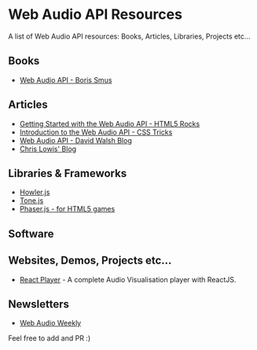 # Web Audio API Resources

A list of Web Audio API resources: Books, Articles, Libraries, Projects etc...

## Books

- [Web Audio API - Boris Smus](http://chimera.labs.oreilly.com/books/1234000001552)

## Articles

- [Getting Started with the Web Audio API - HTML5 Rocks](https://www.html5rocks.com/en/tutorials/webaudio/intro/)
- [Introduction to the Web Audio API - CSS Tricks](https://css-tricks.com/introduction-web-audio-api/)
- [Web Audio API - David Walsh Blog](https://davidwalsh.name/web-audio-api)
- [Chris Lowis' Blog](http://blog.chrislowis.co.uk/)

## Libraries & Frameworks

- [Howler.js](https://howlerjs.com/)
- [Tone.js](https://tonejs.github.io/)
- [Phaser.js - for HTML5 games](https://phaser.io/)

## Software

## Websites, Demos, Projects etc...
- [React Player](https://dazzling-jang-471a34.netlify.com/) - A complete Audio Visualisation player with ReactJS.

## Newsletters

- [Web Audio Weekly](http://www.webaudioweekly.com/)



Feel free to add and PR :)

